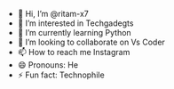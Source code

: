 - 👋 Hi, I’m @ritam-x7
- 👀 I’m interested in Techgadegts
- 🌱 I’m currently learning Python 
- 💞️ I’m looking to collaborate on Vs Coder
- 📫 How to reach me Instagram
- 😄 Pronouns: He
- ⚡ Fun fact: Technophile

<!---
ritam-x7/ritam-x7 is a ✨ special ✨ repository because its `README.md` (this file) appears on your GitHub profile.
You can click the Preview link to take a look at your changes.
--->
